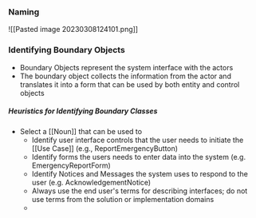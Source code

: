 ### Naming
![[Pasted image 20230308124101.png]]

### Identifying Boundary Objects
- Boundary Objects represent the system interface with the actors
- The boundary object collects the information from the actor and translates it into a form that can be used by both entity and control objects

##### Heuristics for Identifying Boundary Classes
- Select a [[Noun]] that can be used to
	- Identify user interface controls that the user needs to initiate the [[Use Case]] (e.g., ReportEmergencyButton)
	- Identify forms the users needs to enter data into the system (e.g. EmergencyReportForm)
	- Identify Notices and Messages the system uses to respond to the user (e.g. AcknowledgementNotice)
	- Always use the end user's terms for describing interfaces; do not use terms from the solution or implementation domains
	- 